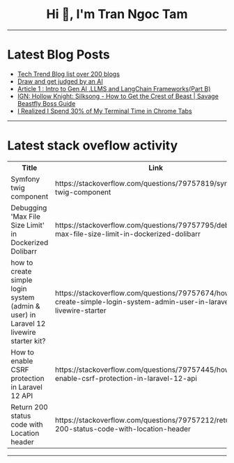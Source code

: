 <h1 align="center">Hi 👋, I'm Tran Ngoc Tam</h1>

---

# Latest Blog Posts 
<!-- BLOG-POST-LIST:START -->
- [Tech Trend Blog list over 200 blogs](https://dev.to/0xkoji/tech-trend-blog-list-over-200-blogs-34ng)
- [Draw and get judged by an AI](https://dev.to/adzhydra/million-dollar-idea-2859)
- [Article 1 : Intro to Gen AI ,LLMS and LangChain Frameworks&lpar;Part B&rpar;](https://dev.to/raunaklallala/article-1-intro-to-gen-ai-llms-and-langchain-frameworkspart-b-1f84)
- [IGN: Hollow Knight: Silksong - How to Get the Crest of Beast | Savage Beastfly Boss Guide](https://dev.to/gg_news/ign-hollow-knight-silksong-how-to-get-the-crest-of-beast-savage-beastfly-boss-guide-k4h)
- [I Realized I Spend 30% of My Terminal Time in Chrome Tabs](https://dev.to/alen_mangattu_24317d21636/i-realized-i-spend-30-of-my-terminal-time-in-chrome-tabs-1001)
<!-- BLOG-POST-LIST:END -->

---

# Latest stack oveflow activity
<table>
  <tr><th>Title</th><th>Link</th></tr>
  <!-- STACKOVERFLOW:START --><tr><td>Symfony twig component</td><td>https://stackoverflow.com/questions/79757819/symfony-twig-component</td></tr><tr><td>Debugging &#39;Max File Size Limit&#39; in Dockerized Dolibarr</td><td>https://stackoverflow.com/questions/79757795/debugging-max-file-size-limit-in-dockerized-dolibarr</td></tr><tr><td>how to create simple login system &lpar;admin &amp; user&rpar; in Laravel 12 livewire starter kit?</td><td>https://stackoverflow.com/questions/79757674/how-to-create-simple-login-system-admin-user-in-laravel-12-livewire-starter</td></tr><tr><td>How to enable CSRF protection in Laravel 12 API</td><td>https://stackoverflow.com/questions/79757445/how-to-enable-csrf-protection-in-laravel-12-api</td></tr><tr><td>Return 200 status code with Location header</td><td>https://stackoverflow.com/questions/79757212/return-200-status-code-with-location-header</td></tr><!-- STACKOVERFLOW:END -->
</table>

---


